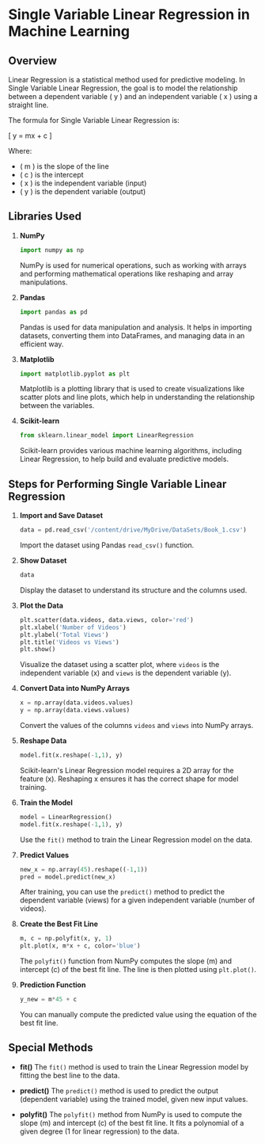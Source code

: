 # Single Variable Linear Regression in Machine Learning

## Overview
Linear Regression is a statistical method used for predictive modeling. In Single Variable Linear Regression, the goal is to model the relationship between a dependent variable \( y \) and an independent variable \( x \) using a straight line.

The formula for Single Variable Linear Regression is:

\[ y = mx + c \]

Where:
- \( m \) is the slope of the line
- \( c \) is the intercept
- \( x \) is the independent variable (input)
- \( y \) is the dependent variable (output)

## Libraries Used
1. **NumPy**
    ```python
    import numpy as np
    ```
    NumPy is used for numerical operations, such as working with arrays and performing mathematical operations like reshaping and array manipulations.

2. **Pandas**
    ```python
    import pandas as pd
    ```
    Pandas is used for data manipulation and analysis. It helps in importing datasets, converting them into DataFrames, and managing data in an efficient way.

3. **Matplotlib**
    ```python
    import matplotlib.pyplot as plt
    ```
    Matplotlib is a plotting library that is used to create visualizations like scatter plots and line plots, which help in understanding the relationship between the variables.

4. **Scikit-learn**
    ```python
    from sklearn.linear_model import LinearRegression
    ```
    Scikit-learn provides various machine learning algorithms, including Linear Regression, to help build and evaluate predictive models.

## Steps for Performing Single Variable Linear Regression
1. **Import and Save Dataset**
    ```python
    data = pd.read_csv('/content/drive/MyDrive/DataSets/Book_1.csv')
    ```
    Import the dataset using Pandas `read_csv()` function.

2. **Show Dataset**
    ```python
    data
    ```
    Display the dataset to understand its structure and the columns used.

3. **Plot the Data**
    ```python
    plt.scatter(data.videos, data.views, color='red')
    plt.xlabel('Number of Videos') 
    plt.ylabel('Total Views')
    plt.title('Videos vs Views')
    plt.show()
    ```
    Visualize the dataset using a scatter plot, where `videos` is the independent variable (x) and `views` is the dependent variable (y).

4. **Convert Data into NumPy Arrays**
    ```python
    x = np.array(data.videos.values)
    y = np.array(data.views.values)
    ```
    Convert the values of the columns `videos` and `views` into NumPy arrays.

5. **Reshape Data**
    ```python
    model.fit(x.reshape(-1,1), y)
    ```
    Scikit-learn's Linear Regression model requires a 2D array for the feature (x). Reshaping x ensures it has the correct shape for model training.

6. **Train the Model**
    ```python
    model = LinearRegression()
    model.fit(x.reshape(-1,1), y)
    ```
    Use the `fit()` method to train the Linear Regression model on the data.

7. **Predict Values**
    ```python
    new_x = np.array(45).reshape((-1,1))
    pred = model.predict(new_x)
    ```
    After training, you can use the `predict()` method to predict the dependent variable (views) for a given independent variable (number of videos).

8. **Create the Best Fit Line**
    ```python
    m, c = np.polyfit(x, y, 1)
    plt.plot(x, m*x + c, color='blue')
    ```
    The `polyfit()` function from NumPy computes the slope (m) and intercept (c) of the best fit line. The line is then plotted using `plt.plot()`.

9. **Prediction Function**
    ```python
    y_new = m*45 + c
    ```
    You can manually compute the predicted value using the equation of the best fit line.

## Special Methods
- **fit()**
  The `fit()` method is used to train the Linear Regression model by fitting the best line to the data.

- **predict()**
  The `predict()` method is used to predict the output (dependent variable) using the trained model, given new input values.

- **polyfit()**
  The `polyfit()` method from NumPy is used to compute the slope (m) and intercept (c) of the best fit line. It fits a polynomial of a given degree (1 for linear regression) to the data.
```

